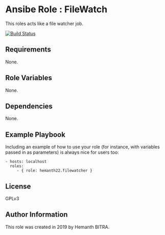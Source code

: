 Ansibe Role : FileWatch
=========

This roles acts like a file watcher job.

[![Build Status](https://travis-ci.org/hemanth22/ansible-role-filewatcher.svg?branch=master)](https://travis-ci.org/hemanth22/ansible-role-filewatcher)

Requirements
------------

None.

Role Variables
--------------

None.

Dependencies
------------

None.

Example Playbook
----------------

Including an example of how to use your role (for instance, with variables passed in as parameters) is always nice for users too:

    - hosts: localhost
      roles:
         - { role: hemanth22.filewatcher }

License
-------

GPLv3

Author Information
------------------

This role was created in 2019 by Hemanth BITRA.
